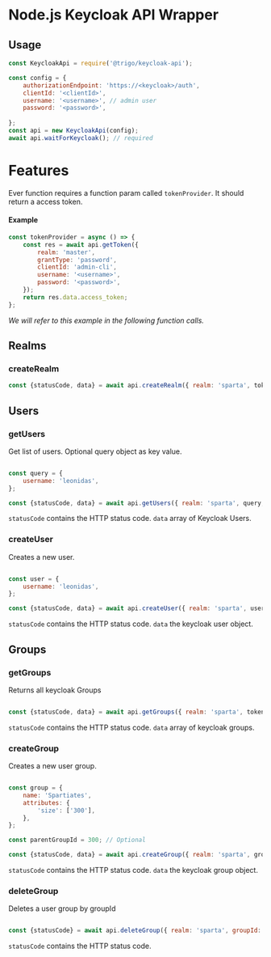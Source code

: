 # Node.js Keycloak API Wrapper

## Usage

```javascript
const KeycloakApi = require('@trigo/keycloak-api');

const config = {
	authorizationEndpoint: 'https://<keycloak>/auth',
	clientId: '<clientId>',
	username: '<username>', // admin user
	password: '<password>',
	
};
const api = new KeycloakApi(config);
await api.waitForKeycloak(); // required 
```

# Features

Ever function requires a function param called `tokenProvider`. It should return a access token.

#### Example

```javascript
const tokenProvider = async () => {
    const res = await api.getToken({
        realm: 'master',
        grantType: 'password',
        clientId: 'admin-cli',
        username: '<username>',
        password: '<password>',
    });
    return res.data.access_token;
};
```

_We will refer to this example in the following function calls._

## Realms

### createRealm

```javascript
const {statusCode, data} = await api.createRealm({ realm: 'sparta', tokenProvider })
```

## Users

### getUsers

Get list of users. Optional query object as key value.

```javascript

const query = {
	username: 'leonidas',
};

const {statusCode, data} = await api.getUsers({ realm: 'sparta', query, tokenProvider });
```

`statusCode` contains the HTTP status code.
`data` array of Keycloak Users.

### createUser

Creates a new user.

```javascript

const user = {
	username: 'leonidas',
};

const {statusCode, data} = await api.createUser({ realm: 'sparta', user, tokenProvider });
```

`statusCode` contains the HTTP status code.
`data` the keycloak user object.

## Groups

### getGroups

Returns all keycloak Groups

```javascript

const {statusCode, data} = await api.getGroups({ realm: 'sparta', tokenProvider });
```

`statusCode` contains the HTTP status code.
`data` array of keycloak groups.

### createGroup

Creates a new user group.

```javascript

const group = {
	name: 'Spartiates',
	attributes: {
		'size': ['300'],
	},
};

const parentGroupId = 300; // Optional

const {statusCode, data} = await api.createGroup({ realm: 'sparta', group, parentGroupId, tokenProvider });
```

`statusCode` contains the HTTP status code.
`data` the keycloak group object.

### deleteGroup

Deletes a user group by groupId

```javascript

const {statusCode} = await api.deleteGroup({ realm: 'sparta', groupId: 300, tokenProvider });
```

`statusCode` contains the HTTP status code.
